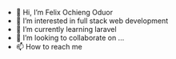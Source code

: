 - 👋 Hi, I’m Felix Ochieng Oduor
- 👀 I’m interested in full stack web development
- 🌱 I’m currently learning laravel
- 💞️ I’m looking to collaborate on ...
- 📫 How to reach me 

<!---
FelixOchieng/FelixOchieng is a ✨ special ✨ repository because its `README.md` (this file) appears on your GitHub profile.
You can click the Preview link to take a look at your changes.
--->
